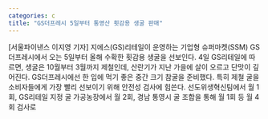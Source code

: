 ```yaml
---
categories: c
title: "GS더프레시 5일부터 통영산 횟감용 생굴 판매"
---
```

[서울파이낸스 이지영 기자] 지에스(GS)리테일이 운영하는 기업형 슈퍼마켓(SSM) GS더프레시에서 오는 5일부터 올해 수확한 횟감용 생굴을 선보인다. 4일 GS리테일에 따르면, 생굴은 10월부터 3월까지 제철인데, 산란기가 지난 가을에 살이 오르고 단맛이 깊어진다. GS더프레시에선 한 입에 먹기 좋은 중간 크기 참굴을 준비했다. 특히 제철 굴을 소비자들에게 가장 빨리 선보이기 위해 안전성 검사에 힘쓴다. 선도위생혁신팀에서 월 1회, GS리테일 지정 굴 가공농장에서 월 2회, 경남 통영시 굴 조합을 통해 월 1회 등 월 4회 검사로